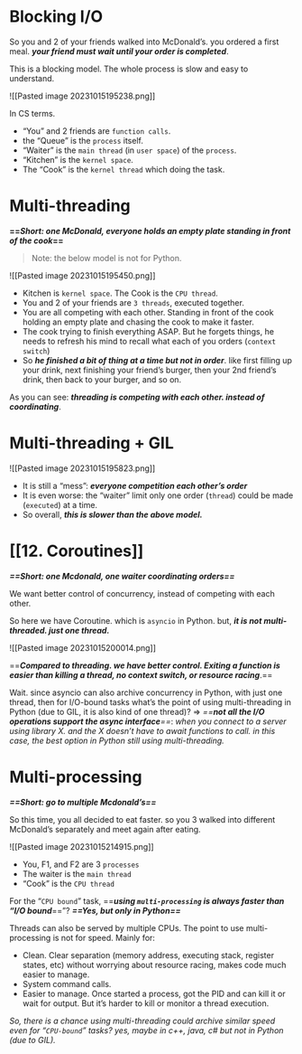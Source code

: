 # Blocking I/O

So you and 2 of your friends walked into McDonald’s. you ordered a first meal. ***your friend must wait until your order is completed***.

This is a blocking model. The whole process is slow and easy to understand.

![[Pasted image 20231015195238.png]]

In CS terms.
- “You” and 2 friends are `function calls`.
- the “Queue” is the `process` itself.
- “Waiter” is the `main thread` (in `user space`) of the `process`.
- “Kitchen” is the `kernel space`.
- The “Cook” is the `kernel thread` which doing the task.

# Multi-threading

**==*Short: one McDonald, everyone holds an empty plate standing in front of the cook*==**

> Note: the below model is not for Python.

![[Pasted image 20231015195450.png]]

- Kitchen is `kernel space`. The Cook is the `CPU thread`.
- You and 2 of your friends are `3 threads`, executed together.
- You are all competing with each other. Standing in front of the cook holding an empty plate and chasing the cook to make it faster.
- The cook trying to finish everything ASAP. But he forgets things, he needs to refresh his mind to recall what each of you orders (`context switch`)
- So ***he finished a bit of thing at a time but not in order***. like first filling up your drink, next finishing your friend’s burger, then your 2nd friend’s drink, then back to your burger, and so on.

As you can see: ***threading is competing with each other. instead of coordinating***.

# Multi-threading + GIL

![[Pasted image 20231015195823.png]]

- It is still a “mess”: ***everyone competition each other’s order***
- It is even worse: the “waiter” limit only one order (`thread`) could be made (`executed`) at a time.
- So overall, ***this is slower than the above model.***


# [[12. Coroutines]]

***==Short: one Mcdonald, one waiter coordinating orders==***

We want better control of concurrency, instead of competing with each other.

So here we have Coroutine. which is `asyncio` in Python. but, ***it is not multi-threaded. just one thread.***

![[Pasted image 20231015200014.png]]

==***Compared to threading. we have better control. Exiting a function is easier than killing a thread, no context switch, or resource racing***.==

Wait. since asyncio can also archive concurrency in Python, with just one thread, then for I/O-bound tasks what’s the point of using multi-threading in Python (due to GIL, it is also kind of one thread)? => *==**not all the I/O operations support the async interface**==*: *when you connect to a server using library X. and the X doesn’t have to await functions to call. in this case, the best option in Python still using multi-threading.*

# Multi-processing

***==Short: go to multiple Mcdonald’s==***

So this time, you all decided to eat faster. so you 3 walked into different McDonald’s separately and meet again after eating.

![[Pasted image 20231015214915.png]]

- You, F1, and F2 are 3 `processes`
- The waiter is the `main thread`
- “Cook” is the `CPU thread`

For the “`CPU bound`” task, ==***using `multi-processing` is always faster than “I/O bound***==”? ***==Yes, but only in Python==***

Threads can also be served by multiple CPUs. The point to use multi-processing is not for speed. Mainly for:
- Clean. Clear separation (memory address, executing stack, register states, etc) without worrying about resource racing, makes code much easier to manage.
- System command calls.
- Easier to manage. Once started a process, got the PID and can kill it or wait for output. But it’s harder to kill or monitor a thread execution.

*So, there is a chance using multi-threading could archive similar speed even for “`CPU-bound`” tasks? yes, maybe in c++, java, c# but not in Python (due to GIL).*